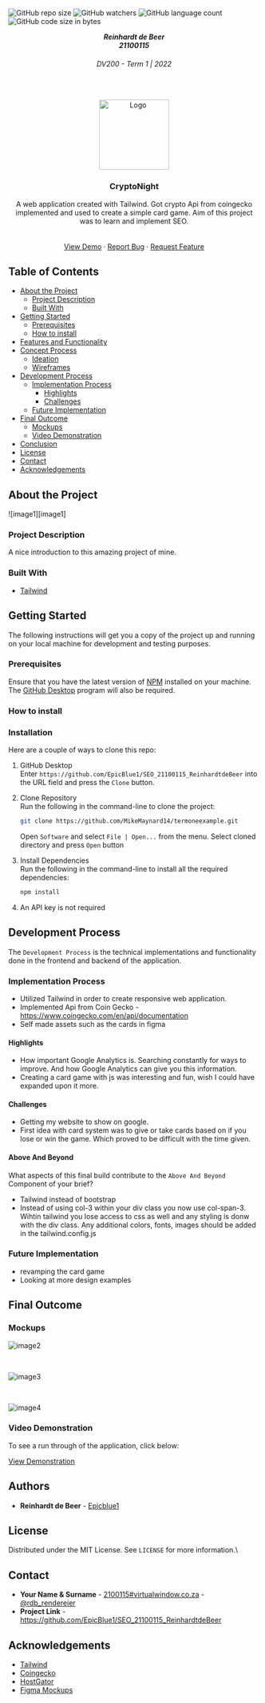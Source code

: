 

<!-- Repository Information & Links-->
<br />

![GitHub repo size](https://img.shields.io/github/repo-size/MikeMaynard14/termoneexample)
![GitHub watchers](https://img.shields.io/github/watchers/MikeMaynard14/termoneexample)
![GitHub language count](https://img.shields.io/github/languages/count/MikeMaynard14/termoneexample)
![GitHub code size in bytes](https://img.shields.io/github/languages/code-size/MikeMaynard14/termoneexample)


<!-- HEADER SECTION -->
<h5 align="center" style="padding:0;margin:0;">Reinhardt de Beer</h5>
<h5 align="center" style="padding:0;margin:0;">21100115</h5>
<h6 align="center">DV200 - Term 1 | 2022</h6>
</br>
<p align="center">

  <a href="https://github.com/MikeMaynard14/termoneexample">
    <img src="src/assets/mascot.svg" alt="Logo" width="140" height="140">
  </a>
  
  <h3 align="center">CryptoNight</h3>

  <p align="center">
    A web application created with Tailwind. Got crypto Api from coingecko implemented and used to create a simple card game. Aim of this project was to learn and implement SEO. <br>
    
   <br />
   <br />
    <a target="_blank" href="https://youtu.be/-PE_1p2LGHA">View Demo</a>
    ·
    <a href="https://github.com/EpicBlue1/SEO_21100115_ReinhardtdeBeer/issues">Report Bug</a>
    ·
    <a href="https://github.com/EpicBlue1/SEO_21100115_ReinhardtdeBeer/issues">Request Feature</a>
</p>
<!-- TABLE OF CONTENTS -->

## Table of Contents

* [About the Project](#about-the-project)
  * [Project Description](#project-description)
  * [Built With](#built-with)
* [Getting Started](#getting-started)
  * [Prerequisites](#prerequisites)
  * [How to install](#how-to-install)
* [Features and Functionality](#features-and-functionality)
* [Concept Process](#concept-process)
   * [Ideation](#ideation)
   * [Wireframes](#wireframes)
* [Development Process](#development-process)
   * [Implementation Process](#implementation-process)
        * [Highlights](#highlights)
        * [Challenges](#challenges)
   * [Future Implementation](#peer-reviews)
* [Final Outcome](#final-outcome)
    * [Mockups](#mockups)
    * [Video Demonstration](#video-demonstration)
* [Conclusion](#conclusion)
* [License](#license)
* [Contact](#contact)
* [Acknowledgements](#acknowledgements)

<!--PROJECT DESCRIPTION-->
## About the Project
<!-- header image of project -->
![image1][image1]

### Project Description

A nice introduction to this amazing project of mine.

### Built With

* [Tailwind](https://tailwindcss.com/)

<!-- GETTING STARTED -->
<!-- Make sure to add appropriate information about what prerequesite technologies the user would need and also the steps to install your project on their own mashines -->
## Getting Started

The following instructions will get you a copy of the project up and running on your local machine for development and testing purposes.

### Prerequisites

Ensure that you have the latest version of [NPM](https://www.npmjs.com/) installed on your machine. The [GitHub Desktop](https://desktop.github.com/) program will also be required.

### How to install

### Installation
Here are a couple of ways to clone this repo:

1. GitHub Desktop </br>
Enter `https://github.com/EpicBlue1/SEO_21100115_ReinhardtdeBeer` into the URL field and press the `Clone` button.

2. Clone Repository </br>
Run the following in the command-line to clone the project:
   ```sh
   git clone https://github.com/MikeMaynard14/termoneexample.git
   ```
    Open `Software` and select `File | Open...` from the menu. Select cloned directory and press `Open` button

3. Install Dependencies </br>
Run the following in the command-line to install all the required dependencies:
   ```sh
   npm install
   ```

4. An API key is not required


<!-- FEATURES AND FUNCTIONALITY-->
<!-- You can add the links to all of your imagery at the bottom of the file as references -->



<!-- DEVELOPMENT PROCESS -->
## Development Process

The `Development Process` is the technical implementations and functionality done in the frontend and backend of the application.

### Implementation Process
<!-- stipulate all of the functionality you included in the project -->
<!-- This is your time to shine, explain the technical nuances of your project, how did you achieve the final outcome!-->

* Utilized Tailwind in order to create responsive web application.
* Implemented Api from Coin Gecko - https://www.coingecko.com/en/api/documentation
* Self made assets such as the cards in figma 

#### Highlights
<!-- stipulated the highlight you experienced with the project -->
* How important Google Analytics is. Searching constantly for ways to improve. And how Google Analytics can give you this information.
* Creating a card game with js was interesting and fun, wish I could have expanded upon it more.

#### Challenges
<!-- stipulated the challenges you faced with the project and why you think you faced it or how you think you'll solve it (if not solved) -->
* Getting my website to show on google.
* First idea with card system was to give or take cards based on if you lose or win the game. Which proved to be difficult with the time given.


#### Above And Beyond

What aspects of this final build contribute to the `Above And Beyond` Component of your brief?
<!-- what did you learn outside of the classroom and implement into your project-->
* Tailwind instead of bootstrap
* Instead of using col-3 within your div class you now use col-span-3. Wihtin tailwind you lose access to css as well and any styling is donw with the div class. Any additional colors, fonts, images should be added in the tailwind.config.js

### Future Implementation
<!-- stipulate functionality and improvements that can be implemented in the future. -->

* revamping the card game
* Looking at more design examples

<!-- MOCKUPS -->
## Final Outcome

### Mockups

<!-- note how you can use your gitHub link. Just make a path to your assets folder -->
![image2](https://github.com/EpicBlue1/SEO_21100115_ReinhardtdeBeer/img/ReinhardtdeBeer_21100115Mockup(7).jpg)


<br>

![image3](https://github.com/EpicBlue1/SEO_21100115_ReinhardtdeBeer/img/ReinhardtdeBeer_21100115Mockup(6).jpg)

<br>

![image4](https://github.com/EpicBlue1/SEO_21100115_ReinhardtdeBeer/img/ReinhardtdeBeer_21100115Mockup(2).jpg)

<!-- VIDEO DEMONSTRATION -->
### Video Demonstration

To see a run through of the application, click below:

[View Demonstration](https://youtu.be/-PE_1p2LGHA)


<!-- AUTHORS -->
## Authors

* **Reinhardt de Beer** - [Epicblue1](https://youtu.be/-PE_1p2LGHA)

<!-- LICENSE -->
## License

Distributed under the MIT License. See `LICENSE` for more information.\

<!-- LICENSE -->
## Contact

* **Your Name & Surname** - [2100115#virtualwindow.co.za](mailto:2100115#virtualwindow.co.za) - [@rdb_rendereier](https://www.instagram.com/@rdb_rendereier/) 
* **Project Link** - https://github.com/EpicBlue1/SEO_21100115_ReinhardtdeBeer

<!-- ACKNOWLEDGEMENTS -->
## Acknowledgements
<!-- all resources that you used and Acknowledgements here -->
* [Tailwind](https://tailwindcss.com/)
* [Coingecko](https://www.coingecko.com/en/api/documentation)
* [HostGator](https://portal.hostgator.com/)
* [Figma Mockups](https://www.figma.com/community/plugin/786250770157843670/Mockuuups-Studio)

